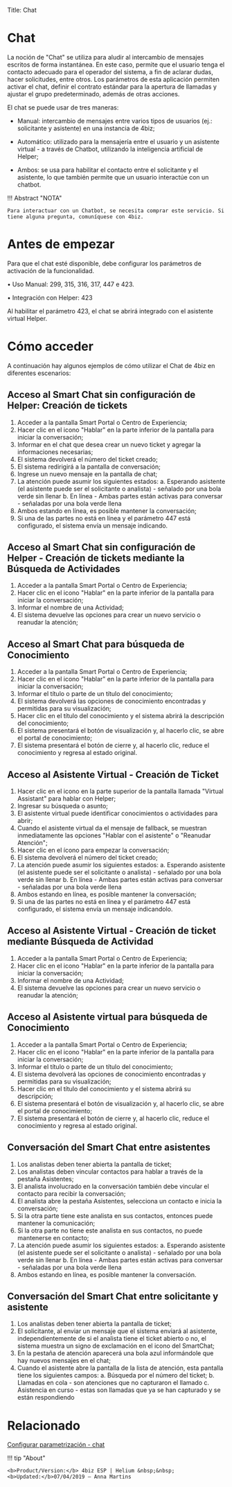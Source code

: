 Title: Chat
# Chat

La noción de "Chat" se utiliza para aludir al intercambio de mensajes escritos de forma instantánea. En este caso, permite que el usuario tenga el contacto adecuado para el operador del sistema, a fin de aclarar dudas, hacer solicitudes, entre otros. Los parámetros de esta aplicación permiten activar el chat, definir el contrato estándar para la apertura de llamadas y ajustar el grupo predeterminado, además de otras acciones.

El chat se puede usar de tres maneras:

-   Manual: intercambio de mensajes entre varios tipos de usuarios 
    (ej.: solicitante y asistente) en una instancia de 4biz;

-   Automático: utilizado para la mensajería entre el usuario y un 
    asistente virtual - a través de Chatbot, utilizando la inteligencia 
    artificial de Helper;

-   Ambos: se usa para habilitar el contacto entre el solicitante y el asistente, 
    lo que también permite que un usuario interactúe con un chatbot.

!!! Abstract "NOTA"
    
    Para interactuar con un Chatbot, se necesita comprar este servicio. Si tiene alguna pregunta, comuníquese con 4biz.

# Antes de empezar

Para que el chat esté disponible, debe configurar los parámetros de activación de la funcionalidad.

•	Uso Manual: 299, 315, 316, 317, 447 e 423.

•	Integración con Helper: 423

Al habilitar el parámetro 423, el chat se abrirá integrado con el asistente virtual Helper.

# Cómo acceder

A continuación hay algunos ejemplos de cómo utilizar el Chat de 4biz en diferentes escenarios:

## Acceso al Smart Chat sin configuración de Helper: Creación de tickets

1. Acceder a la pantalla Smart Portal o Centro de Experiencia;
2. Hacer clic en el icono "Hablar" en la parte inferior de la pantalla para iniciar la conversación;
3. Informar en el chat que desea crear un nuevo ticket y agregar la informaciones necesarias;
4. El sistema devolverá el número del ticket creado;
5. El sistema redirigirá a la pantalla de conversación;
6. Ingrese un nuevo mensaje en la pantalla de chat;
7. La atención puede asumir los siguientes estados:
   a. Esperando asistente (el asistente puede ser el solicitante o analista) - señalado por una bola verde sin llenar
   b. En línea - Ambas partes están activas para conversar - señaladas por una bola verde llena
8. Ambos estando en línea, es posible mantener la conversación;
9. Si una de las partes no está en línea y el parámetro 447 está configurado, el sistema envía un mensaje indicando.

## Acceso al Smart Chat sin configuración de Helper - Creación de tickets mediante la Búsqueda de Actividades

1. Acceder a la pantalla Smart Portal o Centro de Experiencia;
2. Hacer clic en el icono "Hablar" en la parte inferior de la pantalla para iniciar la conversación;
3. Informar el nombre de una Actividad;
4. El sistema devuelve las opciones para crear un nuevo servicio o reanudar la atención;

## Acceso al Smart Chat para búsqueda de Conocimiento

1. Acceder a la pantalla Smart Portal o Centro de Experiencia;
2. Hacer clic en el icono "Hablar" en la parte inferior de la pantalla para iniciar la conversación;
3. Informar el título o parte de un título del conocimiento;
4. El sistema devolverá las opciones de conocimiento encontradas y permitidas para su visualización;
5. Hacer clic en el título del conocimiento y el sistema abrirá la descripción del conocimiento;
6. El sistema presentará el botón de visualización y, al hacerlo clic, se abre el portal de conocimiento;
7. El sistema presentará el botón de cierre y, al hacerlo clic, reduce el conocimiento y regresa al estado original.

## Acceso al Asistente Virtual - Creación de Ticket

1. Hacer clic en el icono en la parte superior de la pantalla llamada "Virtual Assistant" para hablar con Helper;
2. Ingresar su búsqueda o asunto;
3. El asistente virtual puede identificar conocimientos o actividades para abrir;
4. Cuando el asistente virtual da el mensaje de fallback, se muestran inmediatamente las opciones "Hablar con el asistente" o "Reanudar Atención";
5. Hacer clic en el ícono para empezar la conversación;
6. El sistema devolverá el número del ticket creado;
7. La atención puede asumir los siguientes estados:
   a. Esperando asistente (el asistente puede ser el solicitante o analista) - señalado por una bola verde sin llenar
   b. En línea - Ambas partes están activas para conversar - señaladas por una bola verde llena
8. Ambos estando en línea, es posible mantener la conversación;
9. Si una de las partes no está en línea y el parámetro 447 está configurado, el sistema envía un mensaje indicandolo.

## Acceso al Asistente Virtual - Creación de ticket mediante Búsqueda de Actividad

1. Acceder a la pantalla Smart Portal o Centro de Experiencia;
2. Hacer clic en el icono "Hablar" en la parte inferior de la pantalla para iniciar la conversación;
3. Informar el nombre de una Actividad;
4. El sistema devuelve las opciones para crear un nuevo servicio o reanudar la atención;

## Acceso al Asistente virtual para búsqueda de Conocimiento

1. Acceder a la pantalla Smart Portal o Centro de Experiencia;
2. Hacer clic en el icono "Hablar" en la parte inferior de la pantalla para iniciar la conversación;
3. Informar el título o parte de un título del conocimiento;
4. El sistema devolverá las opciones de conocimiento encontradas y permitidas para su visualización;
5. Hacer clic en el título del conocimiento y el sistema abrirá su descripción;
6. El sistema presentará el botón de visualización y, al hacerlo clic, se abre el portal de conocimiento;
7. El sistema presentará el botón de cierre y, al hacerlo clic, reduce el conocimiento y regresa al estado original.

## Conversación del Smart Chat entre asistentes

1. Los analistas deben tener abierta la pantalla de ticket;
2. Los analistas deben vincular contactos para hablar a través de la pestaña Asistentes;
3. El analista involucrado en la conversación también debe vincular el contacto para recibir la conversación;
4. El analista abre la pestaña Asistentes, selecciona un contacto e inicia la conversación;
5. Si la otra parte tiene este analista en sus contactos, entonces puede mantener la comunicación;
6. Si la otra parte no tiene este analista en sus contactos, no puede mantenerse en contacto;
7. La atención puede asumir los siguientes estados:
   a. Esperando asistente (el asistente puede ser el solicitante o analista) - señalado por una bola verde sin llenar
   b. En línea - Ambas partes están activas para conversar - señaladas por una bola verde llena
8. Ambos estando en línea, es posible mantener la conversación.

## Conversación del Smart Chat entre solicitante y asistente

1. Los analistas deben tener abierta la pantalla de ticket;
2. El solicitante, al enviar un mensaje que el sistema enviará al asistente, independientemente de si el analista tiene el ticket abierto o no, el sistema muestra un signo de exclamación en el icono del SmartChat;
3. En la pestaña de atención aparecerá una bola azul informándole que hay nuevos mensajes en el chat;
4. Cuando el asistente abre la pantalla de la lista de atención, esta pantalla tiene los siguientes campos:
   a. Búsqueda por el número del ticket;
   b. Llamadas en cola - son atenciones que no capturaron el llamado
   c. Asistencia en curso - estas son llamadas que ya se han capturado y se están respondiendo

# Relacionado

[Configurar parametrización - chat](/es-es/4biz-helium/platform-administration/parameters-list/configure-parametrization-chat.html)


!!! tip "About"

    <b>Product/Version:</b> 4biz ESP | Helium &nbsp;&nbsp;
    <b>Updated:</b>07/04/2019 – Anna Martins
